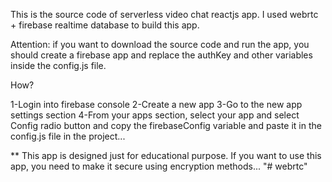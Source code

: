 This is the source code of serverless video chat reactjs app. I used webrtc + firebase realtime database to build this app.

Attention: if you want to download the source code and run the app, you should create a firebase app and replace the authKey and other variables inside the config.js file.

How?

1-Login into firebase console
2-Create a new app
3-Go to the new app settings section
4-From your apps section, select your app and select Config radio button and copy the firebaseConfig variable and paste it in the config.js file in the project...

** This app is designed just for educational purpose. If you want to use this app, you need to make it secure using encryption methods...
"# webrtc" 
